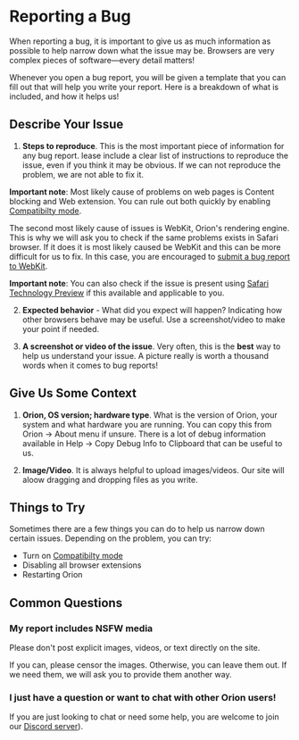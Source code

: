 # Reporting a Bug

When reporting a bug, it is important to give us as much information as
possible to help narrow down what the issue may be. Browsers are
very complex pieces of software—every detail matters!

Whenever you open a bug report, you will be given a template that you can
fill out that will help you write your report. Here is a breakdown of what is
included, and how it helps us!

## Describe Your Issue

1. **Steps to reproduce**. This is the most important piece of information
for any bug report. lease include a clear list of instructions to reproduce the issue, even if you think it may be obvious.
If we can not reproduce the problem, we are not able to fix it.

**Important note**: Most likely cause of problems on web pages is Content blocking
and Web extension. You can rule out both quickly by enabling [Compatibilty
mode](./troubleshooting-webpage-issues.md#orion-compatibility-mode).

The second most likely cause of issues is WebKit, Orion's rendering engine.
This is why we will ask you to check if the same problems exists in Safari
browser. If it does it is most likely caused be WebKit and this can be more
difficult for us to fix. In this case, you are encouraged to [submit a bug
report to WebKit](https://webkit.org/reporting-bugs/).

**Important note**: You can also check if the issue is present using 
[Safari Technology Preview](https://developer.apple.com/safari/technology-preview/) 
if this available and applicable to you. 

2. **Expected behavior** - What did you expect will happen? Indicating how
other browsers behave may be useful. Use a screenshot/video to make your
point if needed.

3. **A screenshot or video of the issue**. Very often, this is the **best** way to help us understand your issue. A picture really is worth a thousand words when it comes to bug reports!

## Give Us Some Context

1. **Orion, OS version; hardware type**. What is the version of Orion, your
system and what hardware you are running. You can copy this from Orion ->
About menu if unsure. There is a lot of debug information available in Help
-> Copy Debug Info to Clipboard that can be useful to us.


2. **Image/Video**. It is always helpful to upload images/videos. Our site
will aloow dragging and dropping files as you write.


## Things to Try

Sometimes there are a few things you can do to help us narrow down certain issues. Depending on the problem, you can try:

- Turn on [Compatibilty mode](./troubleshooting-webpage-issues.md#orion-compatibility-mode)
- Disabling all browser extensions
- Restarting Orion

## Common Questions

### My report includes NSFW media

Please don't post explicit images, videos, or text directly on the site.

If you can, please censor the images. Otherwise, you can leave them out. If we need them, we will ask you to provide them another way.

### I just have a question or want to chat with other Orion users!

If you are just looking to chat or need some help, you are welcome to join our [Discord
server](./discord-server.md)).
